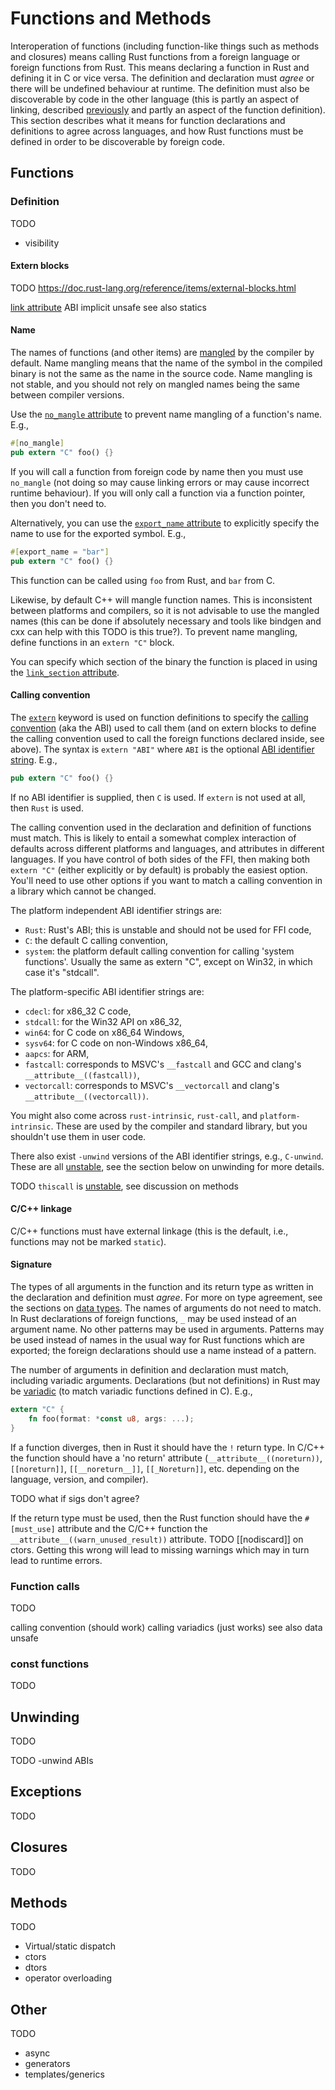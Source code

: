 # Functions and Methods

Interoperation of functions (including function-like things such as methods and closures) means calling Rust functions from a foreign language or foreign functions from Rust. This means declaring a function in Rust and defining it in C or vice versa. The definition and declaration must *agree* or there will be undefined behaviour at runtime. The definition must also be discoverable by code in the other language (this is partly an aspect of linking, described [previously](README.md#Linking) and partly an aspect of the function definition). This section describes what it means for function declarations and definitions to agree across languages, and how Rust functions must be defined in order to be discoverable by foreign code.

## Functions

### Definition

TODO

* visibility

#### Extern blocks

TODO https://doc.rust-lang.org/reference/items/external-blocks.html

[link attribute](https://doc.rust-lang.org/reference/items/external-blocks.html#the-link-attribute)
ABI
implicit unsafe
see also statics

#### Name

The names of functions (and other items) are [mangled](https://rust-lang.github.io/rfcs/2603-rust-symbol-name-mangling-v0.html) by the compiler by default. Name mangling means that the name of the symbol in the compiled binary is not the same as the name in the source code. Name mangling is not stable, and you should not rely on mangled names being the same between compiler versions.

Use the [`no_mangle` attribute](https://doc.rust-lang.org/reference/abi.html#the-no_mangle-attribute) to prevent name mangling of a function's name. E.g.,

```rust
#[no_mangle]
pub extern "C" foo() {}
```

If you will call a function from foreign code by name then you must use `no_mangle` (not doing so may cause linking errors or may cause incorrect runtime behaviour). If you will only call a function via a function pointer, then you don't need to.

Alternatively, you can use the [`export_name` attribute](https://doc.rust-lang.org/reference/abi.html#the-export_name-attribute) to explicitly specify the name to use for the exported symbol. E.g.,

```rust
#[export_name = "bar"]
pub extern "C" foo() {}
```

This function can be called using `foo` from Rust, and `bar` from C.

Likewise, by default C++ will mangle function names. This is inconsistent between platforms and compilers, so it is not advisable to use the mangled names (this can be done if absolutely necessary and tools like bindgen and cxx can help with this TODO is this true?). To prevent name mangling, define functions in an `extern "C"` block.

You can specify which section of the binary the function is placed in using the [`link_section` attribute](https://doc.rust-lang.org/reference/abi.html#the-link_section-attribute).

#### Calling convention

The [`extern`](https://doc.rust-lang.org/reference/items/functions.html#extern-function-qualifier) keyword is used on function definitions to specify the [calling convention](https://doc.rust-lang.org/nomicon/ffi.html#foreign-calling-conventions) (aka the ABI) used to call them (and on extern blocks to define the calling convention used to call the foreign functions declared inside, see above). The syntax is `extern "ABI"` where `ABI` is the optional [ABI identifier string](https://doc.rust-lang.org/reference/items/external-blocks.html#abi). E.g.,

```rust
pub extern "C" foo() {}
```

If no ABI identifier is supplied, then `C` is used. If `extern` is not used at all, then `Rust` is used.

The calling convention used in the declaration and definition of functions must match. This is likely to entail a somewhat complex interaction of defaults across different platforms and languages, and attributes in different languages. If you have control of both sides of the FFI, then making both `extern "C"` (either explicitly or by default) is probably the easiest option. You'll need to use other options if you want to match a calling convention in a library which cannot be changed.

The platform independent ABI identifier strings are:

* `Rust`: Rust's ABI; this is unstable and should not be used for FFI code,
* `C`: the default C calling convention,
* `system`: the platform default calling convention for calling 'system functions'. Usually the same as extern "C", except on Win32, in which case it's "stdcall".

The platform-specific ABI identifier strings are:

* `cdecl`: for x86_32 C code,
* `stdcall`: for the Win32 API on x86_32,
* `win64`: for C code on x86_64 Windows,
* `sysv64`: for C code on non-Windows x86_64,
* `aapcs`: for ARM,
* `fastcall`: corresponds to MSVC's `__fastcall` and GCC and clang's `__attribute__((fastcall))`,
* `vectorcall`: corresponds to MSVC's `__vectorcall` and clang's `__attribute__((vectorcall))`.

You might also come across `rust-intrinsic`, `rust-call`, and `platform-intrinsic`. These are used by the compiler and standard library, but you shouldn't use them in user code.

There also exist `-unwind` versions of the ABI identifier strings, e.g., `C-unwind`. These are all [unstable](https://github.com/rust-lang/rust/issues/74990), see the section below on unwinding for more details.

TODO `thiscall` is [unstable](https://github.com/rust-lang/rust/issues/42202), see discussion on methods

#### C/C++ linkage

C/C++ functions must have external linkage (this is the default, i.e., functions may not be marked `static`).

#### Signature

The types of all arguments in the function and its return type as written in the declaration and definition must *agree*. For more on type agreement, see the sections on [data types](TODO). The names of arguments do not need to match. In Rust declarations of foreign functions, `_` may be used instead of an argument name. No other patterns may be used in arguments. Patterns may be used instead of names in the usual way for Rust functions which are exported; the foreign declarations should use a name instead of a pattern.

The number of arguments in definition and declaration must match, including variadic arguments. Declarations (but not definitions) in Rust may be [variadic](https://doc.rust-lang.org/reference/items/external-blocks.html#variadic-functions) (to match variadic functions defined in C). E.g.,

```rust
extern "C" {
    fn foo(format: *const u8, args: ...);
}
```

If a function diverges, then in Rust it should have the `!` return type. In C/C++ the function should have a 'no return' attribute (`__attribute__((noreturn))`, `[[noreturn]]`, `[[__noreturn__]]`, `[[_Noreturn]]`, etc. depending on the language, version, and compiler).

TODO what if sigs don't agree?

If the return type must be used, then the Rust function should have the `#[must_use]` attribute and the C/C++ function the `__attribute__((warn_unused_result))` attribute. TODO [[nodiscard]] on ctors. Getting this wrong will lead to missing warnings which may in turn lead to runtime errors.

### Function calls

TODO

calling convention (should work)
calling variadics (just works)
see also data
unsafe

### const functions

TODO

## Unwinding

TODO

TODO -unwind ABIs

## Exceptions

TODO

## Closures

TODO

## Methods

TODO

* Virtual/static dispatch
* ctors
* dtors
* operator overloading

## Other

TODO

* async
* generators
* templates/generics
